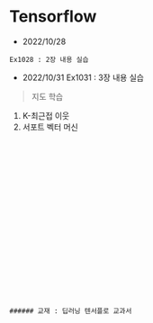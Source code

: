 # Tensorflow
* 2022/10/28
```
Ex1028 : 2장 내용 실습
```
* 2022/10/31
Ex1031 : 3장 내용 실습   
> 지도 학습 
  1. K-최근접 이웃  
  2. 서포트 벡터 머신  
``` 
  




















###### 교재 : 딥러닝 텐서플로 교과서
